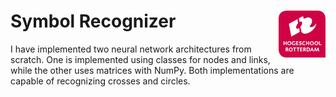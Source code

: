 # Symbol Recognizer <img src="./img/hro-logo.png" align="right" width="75">

I have implemented two neural network architectures from scratch. One is implemented using classes for nodes and links, while the other uses matrices with NumPy. Both implementations are capable of recognizing crosses and circles.
